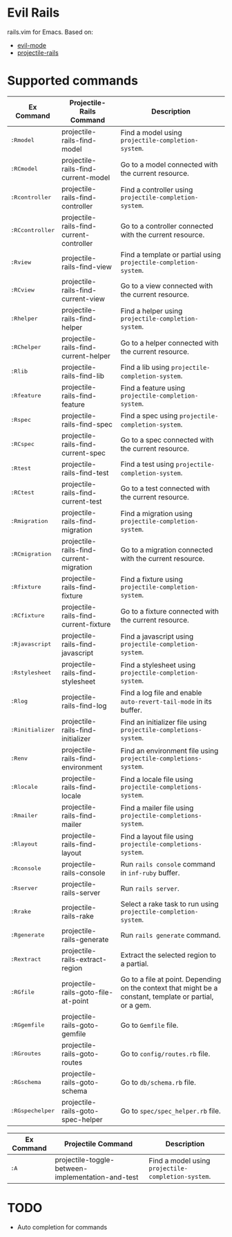 # Evil Rails

rails.vim for Emacs. Based on:

- [evil-mode](http://gitorious.org/evil)
- [projectile-rails](https://github.com/asok/projectile-rails)

# Supported commands

 Ex Command                           | Projectile-Rails Command                | Description
--------------------------------------|-----------------------------------------|-------------------------------------------------------
 <kbd>:Rmodel</kbd>                   | projectile-rails-find-model             | Find a model using `projectile-completion-system`.
 <kbd>:RCmodel</kbd>                  | projectile-rails-find-current-model     | Go to a model connected with the current resource.
 <kbd>:Rcontroller</kbd>              | projectile-rails-find-controller        | Find a controller using `projectile-completion-system`.
 <kbd>:RCcontroller</kbd>             | projectile-rails-find-current-controller | Go to a controller connected with the current resource.
 <kbd>:Rview</kbd>                    | projectile-rails-find-view              | Find a template or partial using `projectile-completion-system`.
 <kbd>:RCview</kbd>                   | projectile-rails-find-current-view      | Go to a view connected with the current resource.
 <kbd>:Rhelper</kbd>                  | projectile-rails-find-helper            | Find a helper using `projectile-completion-system`.
 <kbd>:RChelper</kbd>                 | projectile-rails-find-current-helper    | Go to a helper connected with the current resource.
 <kbd>:Rlib</kbd>                     | projectile-rails-find-lib               | Find a lib using `projectile-completion-system`.
 <kbd>:Rfeature</kbd>                 | projectile-rails-find-feature           | Find a feature using `projectile-completion-system`.
 <kbd>:Rspec</kbd>                    | projectile-rails-find-spec              | Find a spec using `projectile-completion-system`.
 <kbd>:RCspec</kbd>                   | projectile-rails-find-current-spec      | Go to a spec connected with the current resource.
 <kbd>:Rtest</kbd>                    | projectile-rails-find-test              | Find a test using `projectile-completion-system`.
 <kbd>:RCtest</kbd>                   | projectile-rails-find-current-test      | Go to a test connected with the current resource.
 <kbd>:Rmigration</kbd>               | projectile-rails-find-migration         | Find a migration using `projectile-completion-system`.
 <kbd>:RCmigration</kbd>              | projectile-rails-find-current-migration | Go to a migration connected with the current resource.
 <kbd>:Rfixture</kbd>                 | projectile-rails-find-fixture           | Find a fixture using `projectile-completion-system`.
 <kbd>:RCfixture</kbd>                | projectile-rails-find-current-fixture   | Go to a fixture connected with the current resource.
 <kbd>:Rjavascript</kbd>              | projectile-rails-find-javascript        | Find a javascript using `projectile-completion-system`.
 <kbd>:Rstylesheet</kbd>              | projectile-rails-find-stylesheet        | Find a stylesheet using `projectile-completion-system`.
 <kbd>:Rlog</kbd>                     | projectile-rails-find-log               | Find a log file and enable `auto-revert-tail-mode` in its buffer.
 <kbd>:Rinitializer</kbd>             | projectile-rails-find-initializer       | Find an initializer file using `projectile-completions-system`.
 <kbd>:Renv</kbd>                     | projectile-rails-find-environment       | Find an environment file using `projectile-completions-system`.
 <kbd>:Rlocale</kbd>                  | projectile-rails-find-locale            | Find a locale file using `projectile-completions-system`.
 <kbd>:Rmailer</kbd>                  | projectile-rails-find-mailer            | Find a mailer file using `projectile-completions-system`.
 <kbd>:Rlayout</kbd>                  | projectile-rails-find-layout            | Find a layout file using `projectile-completions-system`.
 <kbd>:Rconsole</kbd>                 | projectile-rails-console                | Run `rails console` command in `inf-ruby` buffer.
 <kbd>:Rserver</kbd>                  | projectile-rails-server                 | Run `rails server`.
 <kbd>:Rrake</kbd>                    | projectile-rails-rake                   | Select a rake task to run using `projectile-completion-system`.
 <kbd>:Rgenerate</kbd>                | projectile-rails-generate               | Run `rails generate` command.
 <kbd>:Rextract</kbd>                 | projectile-rails-extract-region         | Extract the selected region to a partial.
 <kbd>:RGfile</kbd>                   | projectile-rails-goto-file-at-point     | Go to a file at point. Depending on the context that might be a constant, template or partial, or a gem.
 <kbd>:RGgemfile</kbd>                | projectile-rails-goto-gemfile           | Go to `Gemfile` file.
 <kbd>:RGroutes</kbd>                 | projectile-rails-goto-routes            | Go to `config/routes.rb` file.
 <kbd>:RGschema</kbd>                 | projectile-rails-goto-schema            | Go to `db/schema.rb` file.
 <kbd>:RGspechelper</kbd>             | projectile-rails-goto-spec-helper       | Go to `spec/spec_helper.rb` file.

 Ex Command                           | Projectile Command                      | Description
--------------------------------------|-----------------------------------------|-------------------------------------------------------
 <kbd>:A</kbd>                        | projectile-toggle-between-implementation-and-test | Find a model using `projectile-completion-system`.

# TODO

- Auto completion for commands
